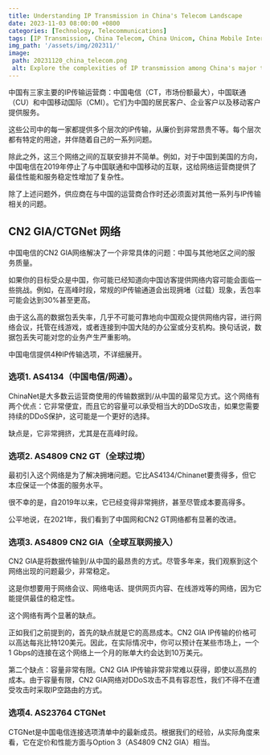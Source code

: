 ```yaml
---
title: Understanding IP Transmission in China's Telecom Landscape
date: 2023-11-03 08:00:00 +0800
categories: [Technology, Telecommunications]
tags: [IP Transmission, China Telecom, China Unicom, China Mobile International]
img_path: '/assets/img/202311/'
image:
 path: 20231120_china_telecom.png
 alt: Explore the complexities of IP transmission among China's major telecom operators.
---
```


中国有三家主要的IP传输运营商：中国电信（CT，市场份额最大），中国联通（CU）和中国移动国际（CMI）。它们为中国的居民客户、企业客户以及移动客户提供服务。

这些公司中的每一家都提供多个层次的IP传输，从廉价到非常昂贵不等。每个层次都有特定的用途，并伴随着自己的一系列问题。

除此之外，这三个网络之间的互联安排并不简单。例如，对于中国到美国的方向，中国电信在2019年停止了与中国联通和中国移动的互联，这给网络运营商提供了最佳性能和服务稳定性增加了复杂性。

除了上述问题外，供应商在与中国的运营商合作时还必须面对其他一系列与IP传输相关的问题。

## CN2 GIA/CTGNet 网络

中国电信的CN2 GIA网络解决了一个非常具体的问题：中国与其他地区之间的服务质量。

如果你的目标受众是中国，你可能已经知道向中国访客提供网络内容可能会面临一些挑战。例如，在高峰时段，常规的IP传输通道会出现拥堵（过载）现象，丢包率可能会达到30%甚至更高。

由于这么高的数据包丢失率，几乎不可能可靠地向中国观众提供网络内容，进行网络会议，托管在线游戏，或者连接到中国大陆的办公室或分支机构。换句话说，数据包丢失可能对您的业务产生严重影响。

中国电信提供4种IP传输选项，不详细展开。

### 选项1. AS4134（中国电信/网通）。

ChinaNet是大多数云运营商使用的传输数据到/从中国的最常见方式。这个网络有两个优点：它非常便宜，而且它的容量可以承受相当大的DDoS攻击，如果您需要持续的DDoS保护，这可能是一个更好的选择。

缺点是，它非常拥挤，尤其是在高峰时段。

### 选项2. AS4809 CN2 GT（全球过境）

最初引入这个网络是为了解决拥堵问题。它比AS4134/Chinanet要贵得多，但它本应保证一个体面的服务水平。

很不幸的是，自2019年以来，它已经变得非常拥挤，甚至尽管成本要高得多。

公平地说，在2021年，我们看到了中国网和CN2 GT网络都有显著的改进。

### 选项3. AS4809 CN2 GIA（全球互联网接入）

CN2 GIA是将数据传输到/从中国的最昂贵的方式。尽管多年来，我们观察到这个网络出现的问题最少，非常稳定。

这是你想要用于网络会议、网络电话、提供网页内容、在线游戏等的网络，因为它能提供最佳的稳定性。

这个网络有两个显著的缺点。

正如我们之前提到的，首先的缺点就是它的高昂成本。CN2 GIA IP传输的价格可以高达每兆比特120美元。因此，在实际情况中，你可以预计在某些市场上，一个1 Gbps的连接在这个网络上一个月的账单大约会达到10万美元。

第二个缺点：容量非常有限。CN2 GIA IP传输非常非常难以获得，即使以高昂的成本。由于容量有限，CN2 GIA网络对DDoS攻击不具有容忍性，我们不得不在遭受攻击时采取IP空路由的方式。

### 选项4. AS23764 CTGNet

CTGNet是中国电信连接选项清单中的最新成员。根据我们的经验，从实际角度来看，它在定价和性能方面与Option 3（AS4809 CN2 GIA）相当。
